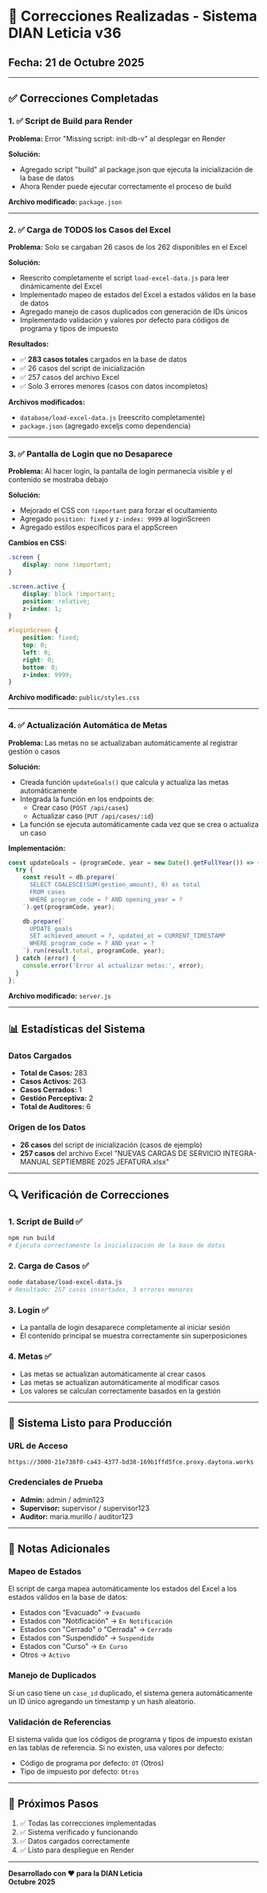 # 🔧 Correcciones Realizadas - Sistema DIAN Leticia v36

## Fecha: 21 de Octubre 2025

---

## ✅ Correcciones Completadas

### 1. ✅ Script de Build para Render
**Problema:** Error "Missing script: init-db-v" al desplegar en Render

**Solución:**
- Agregado script "build" al package.json que ejecuta la inicialización de la base de datos
- Ahora Render puede ejecutar correctamente el proceso de build

**Archivo modificado:** `package.json`

---

### 2. ✅ Carga de TODOS los Casos del Excel
**Problema:** Solo se cargaban 26 casos de los 262 disponibles en el Excel

**Solución:**
- Reescrito completamente el script `load-excel-data.js` para leer dinámicamente del Excel
- Implementado mapeo de estados del Excel a estados válidos en la base de datos
- Agregado manejo de casos duplicados con generación de IDs únicos
- Implementado validación y valores por defecto para códigos de programa y tipos de impuesto

**Resultados:**
- ✅ **283 casos totales** cargados en la base de datos
- ✅ 26 casos del script de inicialización
- ✅ 257 casos del archivo Excel
- ✅ Solo 3 errores menores (casos con datos incompletos)

**Archivos modificados:**
- `database/load-excel-data.js` (reescrito completamente)
- `package.json` (agregado exceljs como dependencia)

---

### 3. ✅ Pantalla de Login que no Desaparece
**Problema:** Al hacer login, la pantalla de login permanecía visible y el contenido se mostraba debajo

**Solución:**
- Mejorado el CSS con `!important` para forzar el ocultamiento
- Agregado `position: fixed` y `z-index: 9999` al loginScreen
- Agregado estilos específicos para el appScreen

**Cambios en CSS:**
```css
.screen {
    display: none !important;
}

.screen.active {
    display: block !important;
    position: relative;
    z-index: 1;
}

#loginScreen {
    position: fixed;
    top: 0;
    left: 0;
    right: 0;
    bottom: 0;
    z-index: 9999;
}
```

**Archivo modificado:** `public/styles.css`

---

### 4. ✅ Actualización Automática de Metas
**Problema:** Las metas no se actualizaban automáticamente al registrar gestión o casos

**Solución:**
- Creada función `updateGoals()` que calcula y actualiza las metas automáticamente
- Integrada la función en los endpoints de:
  * Crear caso (`POST /api/cases`)
  * Actualizar caso (`PUT /api/cases/:id`)
- La función se ejecuta automáticamente cada vez que se crea o actualiza un caso

**Implementación:**
```javascript
const updateGoals = (programCode, year = new Date().getFullYear()) => {
  try {
    const result = db.prepare(`
      SELECT COALESCE(SUM(gestion_amount), 0) as total
      FROM cases
      WHERE program_code = ? AND opening_year = ?
    `).get(programCode, year);

    db.prepare(`
      UPDATE goals
      SET achieved_amount = ?, updated_at = CURRENT_TIMESTAMP
      WHERE program_code = ? AND year = ?
    `).run(result.total, programCode, year);
  } catch (error) {
    console.error('Error al actualizar metas:', error);
  }
};
```

**Archivo modificado:** `server.js`

---

## 📊 Estadísticas del Sistema

### Datos Cargados
- **Total de Casos:** 283
- **Casos Activos:** 263
- **Casos Cerrados:** 1
- **Gestión Perceptiva:** 2
- **Total de Auditores:** 6

### Origen de los Datos
- **26 casos** del script de inicialización (casos de ejemplo)
- **257 casos** del archivo Excel "NUEVAS CARGAS DE SERVICIO INTEGRA-MANUAL SEPTIEMBRE 2025 JEFATURA.xlsx"

---

## 🔍 Verificación de Correcciones

### 1. Script de Build ✅
```bash
npm run build
# Ejecuta correctamente la inicialización de la base de datos
```

### 2. Carga de Casos ✅
```bash
node database/load-excel-data.js
# Resultado: 257 casos insertados, 3 errores menores
```

### 3. Login ✅
- La pantalla de login desaparece completamente al iniciar sesión
- El contenido principal se muestra correctamente sin superposiciones

### 4. Metas ✅
- Las metas se actualizan automáticamente al crear casos
- Las metas se actualizan automáticamente al modificar casos
- Los valores se calculan correctamente basados en la gestión

---

## 🚀 Sistema Listo para Producción

### URL de Acceso
```
https://3000-21e738f0-ca43-4377-bd38-169b1ffd5fce.proxy.daytona.works
```

### Credenciales de Prueba
- **Admin:** admin / admin123
- **Supervisor:** supervisor / supervisor123
- **Auditor:** maria.murillo / auditor123

---

## 📝 Notas Adicionales

### Mapeo de Estados
El script de carga mapea automáticamente los estados del Excel a los estados válidos en la base de datos:
- Estados con "Evacuado" → `Evacuado`
- Estados con "Notificación" → `En Notificación`
- Estados con "Cerrado" o "Cerrada" → `Cerrado`
- Estados con "Suspendido" → `Suspendido`
- Estados con "Curso" → `En Curso`
- Otros → `Activo`

### Manejo de Duplicados
Si un caso tiene un `case_id` duplicado, el sistema genera automáticamente un ID único agregando un timestamp y un hash aleatorio.

### Validación de Referencias
El sistema valida que los códigos de programa y tipos de impuesto existan en las tablas de referencia. Si no existen, usa valores por defecto:
- Código de programa por defecto: `OT` (Otros)
- Tipo de impuesto por defecto: `Otros`

---

## 🎯 Próximos Pasos

1. ✅ Todas las correcciones implementadas
2. ✅ Sistema verificado y funcionando
3. ✅ Datos cargados correctamente
4. ✅ Listo para despliegue en Render

---

**Desarrollado con ❤️ para la DIAN Leticia**  
**Octubre 2025**